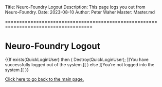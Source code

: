 Title: Neuro-Foundry Logout
Description: This page logs you out from Neuro-Foundry.
Date: 2023-08-10
Author: Peter Waher
Master: Master.md

=====================================================================================

Neuro-Foundry Logout
=======================

{{If exists(QuickLoginUser) then
(
	Destroy(QuickLoginUser);
	]]You have successfully logged out of the system.[[
)
else
	]]You're not logged into the system.[[
}}

[Click here to go back to the main page.](Index.md)


